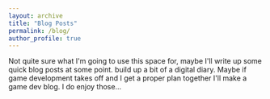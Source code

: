 ```yaml
---
layout: archive
title: "Blog Posts"
permalink: /blog/
author_profile: true
---
```



Not quite sure what I'm going to use this space for, maybe I'll write up some quick blog posts at some point. build up a bit of a digital diary. Maybe if game development takes off and I get a proper plan together I'll make a game dev blog. I do enjoy those...


